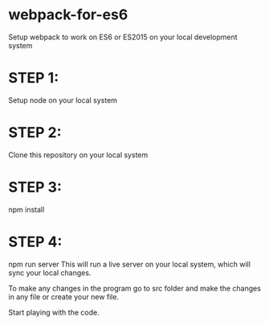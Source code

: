 # webpack-for-es6
Setup webpack to work on ES6 or ES2015 on your local development system

# STEP 1:
Setup node on your local system

# STEP 2:
Clone this repository on your local system

# STEP 3:
npm install

# STEP 4:
npm run server
This will run a live server on your local system, which will sync your local changes.

To make any changes in the program go to src folder and make the changes in any file or create your new file.

Start playing with the code.
